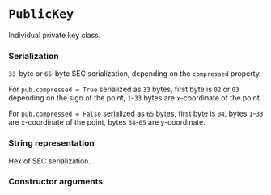# `PublicKey`

Individual private key class.

### Serialization

`33`-byte or `65`-byte SEC serialization, depending on the `compressed` property.

For `pub.compressed = True` serialized as `33` bytes, first byte is `02` or `03` depending on the sign of the point, `1`-`33` bytes are `x`-coordinate of the point.

For `pub.compressed = False` serialized as `65` bytes, first byte is `04`, bytes `1`-`33` are `x`-coordinate of the point, bytes `34`-`65` are `y`-coordinate.

### String representation

Hex of SEC serialization.

### Constructor arguments

